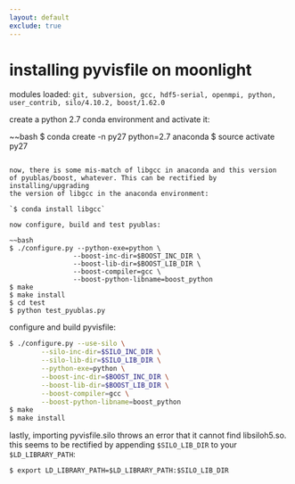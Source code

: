 ```yaml
---
layout: default
exclude: true
---
```


# installing pyvisfile on moonlight

modules loaded:
`git, subversion, gcc, hdf5-serial, openmpi, python, user_contrib, silo/4.10.2,
boost/1.62.0`

create a python 2.7 conda environment and activate it:

~~bash
$ conda create -n py27 python=2.7 anaconda
$ source activate py27
~~~

now, there is some mis-match of libgcc in anaconda and this version
of pyublas/boost, whatever. This can be rectified by installing/upgrading
the version of libgcc in the anaconda environment:

`$ conda install libgcc`

now configure, build and test pyublas:

~~bash
$ ./configure.py --python-exe=python \
			    --boost-inc-dir=$BOOST_INC_DIR \
			    --boost-lib-dir=$BOOST_LIB_DIR \
			    --boost-compiler=gcc \
			    --boost-python-libname=boost_python
$ make
$ make install
$ cd test
$ python test_pyublas.py
~~~

configure and build pyvisfile:

~~~bash
$ ./configure.py --use-silo \
		--silo-inc-dir=$SILO_INC_DIR \
		--silo-lib-dir=$SILO_LIB_DIR \
		--python-exe=python \
		--boost-inc-dir=$BOOST_INC_DIR \
		--boost-lib-dir=$BOOST_LIB_DIR \
		--boost-compiler=gcc \
		--boost-python-libname=boost_python
$ make
$ make install
~~~

lastly, importing pyvisfile.silo throws an error that it cannot find
libsiloh5.so. this seems to be rectified by appending `$SILO_LIB_DIR` to your
`$LD_LIBRARY_PATH`:

`$ export LD_LIBRARY_PATH=$LD_LIBRARY_PATH:$SILO_LIB_DIR`
